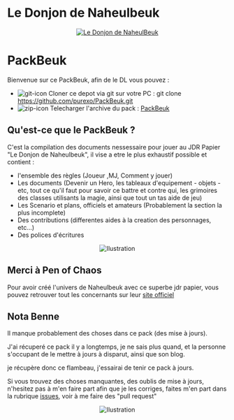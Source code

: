 # Le Donjon de Naheulbeuk
<p align="center">
  <a href="http://www.naheulbeuk.com/" alt="Le Donjon de NaheulBeuk"><img src="http://www.naheulbeuk.com/pix/site-titre-jdr.gif" alt="Le Donjon de NaheulBeuk"/></a>
</p>

# PackBeuk

Bienvenue sur ce PackBeuk, afin de le DL vous pouvez :
* ![git-icon](http://icons.iconarchive.com/icons/designbolts/handstitch-social/16/Github-icon.png) Cloner ce depot via git sur votre PC : git clone https://github.com/purexo/PackBeuk.git
* ![zip-icon](http://icons.iconarchive.com/icons/kxmylo/simple/16/zip-icon.png) Telecharger l'archive du pack : [PackBeuk](https://github.com/purexo/PackBeuk/archive/master.zip)

## Qu'est-ce que le PackBeuk ?
C'est la compilation des documents nessessaire pour jouer au JDR Papier "Le Donjon de Naheulbeuk", il vise a etre le plus exhaustif possible et contient : 
* l'ensemble des règles (Joueur ,MJ, Comment y jouer)
* Les documents (Devenir un Hero, les tableaux d'equipement - objets - etc, tout ce qu'il faut pour savoir ce battre et contre qui, les grimoires des classes utilisants la magie, ainsi que tout un tas aide de jeu)
* Les Scenario et plans, officiels et amateurs (Probablement la section la plus incomplete)
* Des contributions (differentes aides à la creation des personnages, etc...)
* Des polices d'écritures

<p align="center">
  <img src="http://www.penofchaos.com/warham/bd/images/EcranT14-reduc.jpg" alt="Ilustration"/>
</p>

## Merci à Pen of Chaos
Pour avoir créé l'univers de Naheulbeuk avec ce superbe jdr papier, vous pouvez retrouver tout les concernants sur leur [site officiel](http://www.naheulbeuk.com/)

## Nota Benne
Il manque probablement des choses dans ce pack (des mise à jours).

J'ai récuperé ce pack il y a longtemps, je ne sais plus quand, et la personne s'occupant de le mettre à jours à disparut, ainsi que son blog.

je récupère donc ce flambeau, j'essairai de tenir ce pack à jours.

Si vous trouvez des choses manquantes, des oublis de mise à jours, n'hesitez pas à m'en faire part afin que je les corriges, faites m'en part dans la rubrique [issues](https://github.com/purexo/PackBeuk/issues), voir à me faire des "pull request"

<p align="center">
  <img src="http://i71.servimg.com/u/f71/13/21/01/74/fondec10.jpg" alt="Ilustration"/>
</p>
